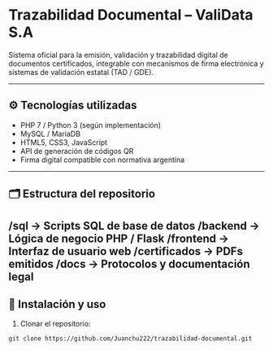 # Trazabilidad Documental – ValiData S.A

Sistema oficial para la emisión, validación y trazabilidad digital de documentos certificados, integrable con mecanismos de firma electrónica y sistemas de validación estatal (TAD / GDE).

---

## ⚙️ Tecnologías utilizadas

- PHP 7 / Python 3 (según implementación)
- MySQL / MariaDB
- HTML5, CSS3, JavaScript
- API de generación de códigos QR
- Firma digital compatible con normativa argentina

---

## 🗂 Estructura del repositorio
/sql → Scripts SQL de base de datos
/backend → Lógica de negocio PHP / Flask
/frontend → Interfaz de usuario web
/certificados → PDFs emitidos
/docs → Protocolos y documentación legal
---

## 🧰 Instalación y uso

1. Clonar el repositorio:
```bash
git clone https://github.com/Juanchu222/trazabilidad-documental.git


